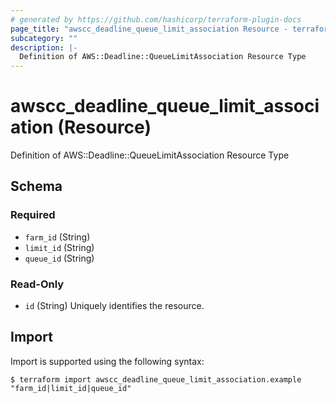 ```yaml
---
# generated by https://github.com/hashicorp/terraform-plugin-docs
page_title: "awscc_deadline_queue_limit_association Resource - terraform-provider-awscc"
subcategory: ""
description: |-
  Definition of AWS::Deadline::QueueLimitAssociation Resource Type
---
```


# awscc_deadline_queue_limit_association (Resource)

Definition of AWS::Deadline::QueueLimitAssociation Resource Type



<!-- schema generated by tfplugindocs -->
## Schema

### Required

- `farm_id` (String)
- `limit_id` (String)
- `queue_id` (String)

### Read-Only

- `id` (String) Uniquely identifies the resource.

## Import

Import is supported using the following syntax:

```shell
$ terraform import awscc_deadline_queue_limit_association.example "farm_id|limit_id|queue_id"
```
